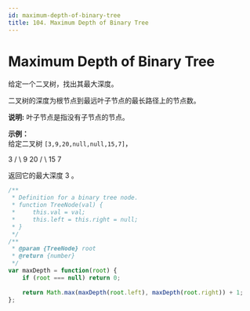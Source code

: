 ```yaml
---
id: maximum-depth-of-binary-tree
title: 104. Maximum Depth of Binary Tree
---
```


# Maximum Depth of Binary Tree

给定一个二叉树，找出其最大深度。

二叉树的深度为根节点到最远叶子节点的最长路径上的节点数。

**说明:** 叶子节点是指没有子节点的节点。

**示例：**  
给定二叉树 `[3,9,20,null,null,15,7]`，

3 / \\ 9 20 / \\ 15 7

返回它的最大深度 3 。



```javascript
/**
 * Definition for a binary tree node.
 * function TreeNode(val) {
 *     this.val = val;
 *     this.left = this.right = null;
 * }
 */
/**
 * @param {TreeNode} root
 * @return {number}
 */
var maxDepth = function(root) {
    if (root === null) return 0;
    
    return Math.max(maxDepth(root.left), maxDepth(root.right)) + 1;
};
```